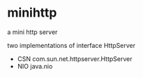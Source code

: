 # minihttp
a mini http server

two implementations of interface HttpServer
- CSN com.sun.net.httpserver.HttpServer
- NIO java.nio